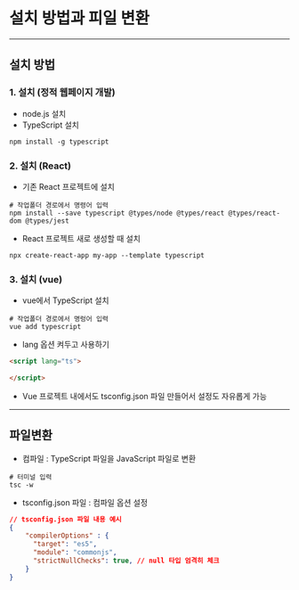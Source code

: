 # 설치 방법과 피일 변환

***

## 설치 방법

### 1. 설치 (정적 웹페이지 개발)
- node.js 설치
- TypeScript 설치
```t
npm install -g typescript
```

### 2. 설치 (React)
- 기존 React 프로젝트에 설치
```t
# 작업폴더 경로에서 명령어 입력
npm install --save typescript @types/node @types/react @types/react-dom @types/jest
```

- React 프로젝트 새로 생성할 때 설치
```t
npx create-react-app my-app --template typescript
```

### 3. 설치 (vue)

- vue에서 TypeScript 설치
```t
# 작업폴더 경로에서 명렁어 입력
vue add typescript
```

- lang 옵션 켜두고 사용하기
```html
<script lang="ts">
  
</script>
```

- Vue 프로젝트 내에서도 tsconfig.json 파일 만들어서 설정도 자유롭게 가능

***

## 파일변환
- 컴파일 : TypeScript 파일을 JavaScript 파일로 변환
```t
# 터미널 입력
tsc -w
```

- tsconfig.json 파일 : 컴파일 옵션 설정
```json
// tsconfig.json 파일 내용 예시
{   
    "compilerOptions" : {     
      "target": "es5",     
      "module": "commonjs",  
      "strictNullChecks": true, // null 타입 엄격히 체크
    } 
}
```
